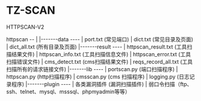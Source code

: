 # TZ-SCAN
HTTPSCAN-V2

httpscan --
|
|-------data ----
|                port.txt       (常见端口)
|                dict.txt       (常见目录及页面)
|                dict_all.txt   (所有目录及页面)
|-------result ----
|                httpscan_result.txt     (工具扫描结果文件)
|                httpscan_info.txt       (工具扫描信息文件)
|                httpscan_error.txt      (工具扫描错误文件)
|                cms_detect.txt          (cms扫描结果文件)
|                reqs_record_all.txt     (工具扫描所有的请求链接文件)
|-------lib ----
|                portscan.py    (端口扫描程序)
|                httpscan.py    (http扫描程序)
|                cmsscan.py     (cms 扫描程序)
|                logging.py     (日志记录程序)
|-------plugin ----
|                各类漏洞插件         (漏洞扫描插件)
|                弱口令扫描（ftp、ssh、telnet、mysql、msssql、phpmyadmin等等）